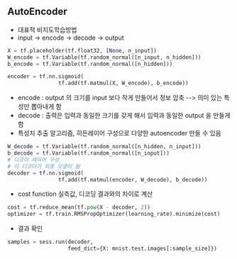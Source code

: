 ## AutoEncoder
* 대표적 비지도학습방법
* input -> encode -> decode -> output
```python
X = tf.placeholder(tf.float32, [None, n_input])
W_encode = tf.Variable(tf.random_normal([n_input, n_hidden]))
b_encode = tf.Variable(tf.random_normal([n_hidden]))

encoder = tf.nn.sigmoid(
                tf.add(tf.matmul(X, W_encode), b_encode))
```
* encode : output 의 크기를 input 보다 작게 만들어서 정보 압축 --> 의미 있는 특성만 뽑아내게 함
* decode : 출력은 입력과 동일한 크기를 갖게 해서 입력과 동일한 output 을 만들게 함
* 특성치 추출 알고리즘, 히든레이어 구성으로 다양한 autoencoder 만들 수 있음
```python
W_decode = tf.Variable(tf.random_normal([n_hidden, n_input]))
b_decode = tf.Variable(tf.random_normal([n_input]))
# 디코더 레이어 구성
# 이 디코더가 최종 모델이 됨
decoder = tf.nn.sigmoid(
                tf.add(tf.matmul(encoder, W_decode), b_decode))
```
* cost function 실측값, 디코딩 결과와의 차이로 계산
```python
cost = tf.reduce_mean(tf.pow(X - decoder, 2))
optimizer = tf.train.RMSPropOptimizer(learning_rate).minimize(cost)
```
* 결과 확인
```python
samples = sess.run(decoder,
                   feed_dict={X: mnist.test.images[:sample_size]})
```